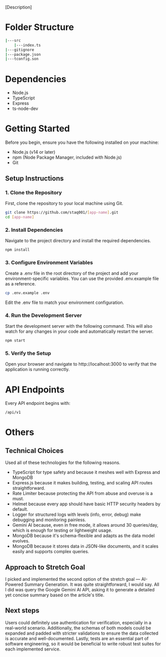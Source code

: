 [Description]
# Folder Structure
```bash
|---src
    |---index.ts
|---gitignore
|---package.json
|---tconfig.son
```
# Dependencies
* Node.js
* TypeScript
* Express
* ts-node-dev
# Getting Started
Before you begin, ensure you have the following installed on your machine:

* Node.js (v14 or later)
* npm (Node Package Manager, included with Node.js)
* Git
## Setup Instructions
### 1. Clone the Repository
First, clone the repository to your local machine using Git.
```bash
git clone https://github.com/staq001/[app-name].git
cd [app-name]
```
### 2. Install Dependencies
Navigate to the project directory and install the required dependencies.
```bash
npm install
```
### 3. Configure Environment Variables
Create a .env file in the root directory of the project and add your environment-specific variables. You can use the provided .env.example file as a reference.
```bash
cp .env.example .env
```
Edit the .env file to match your environment configuration.

### 4. Run the Development Server
Start the development server with the following command. This will also watch for any changes in your code and automatically restart the server.
```bash
npm start
```
### 5. Verify the Setup
Open your browser and navigate to http://localhost:3000 to verify that the application is running correctly.

# API Endpoints
Every API endpoint begins with:
```bash
/api/v1
```
# Others
## Technical Choices
Used all of these technologies for the following reasons.
*  TypeScript for type safety and because it meshes well with Express and MongoDB
*  Express.js because it makes building, testing, and scaling API routes straightforward.
*  Rate Limiter because protecting the API from abuse and overuse is a must.
*  Helmet because every app should have basic HTTP security headers by default.
*  Logger for structured logs with levels (info, error, debug) make debugging and monitoring painless.
*  Gemini AI because, even in free mode, it allows around 30 queries/day, which is enough for testing or lightweight usage.
*  MongoDB because it's schema-flexible and adapts as the data model evolves.
*  MongoDB because it stores data in JSON-like documents, and it scales easily and supports complex queries.

## Approach to Stretch Goal
I picked and implemented the second option of the stretch goal — AI-Powered Summary Generation. It was quite straightforward, I would say. All I did was query the Google Gemini AI API, asking it to generate a detailed yet concise summary based on the article's title.

## Next steps
Users could definitely use authentication for verification, especially in a real-world scenario. Additionally, the schemas of both models could be expanded and padded with stricter validations to ensure the data collected is accurate and well-documented. Lastly, tests are an essential part of software engineering, so it would be beneficial to write robust test suites for each implemented service.
